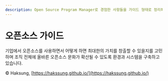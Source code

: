```yaml
---
description: Open Source Program Manager로 경험한 사항들을 가이드 형태로 정리하고 있습니다.
---
```


# 오픈소스 가이드

기업에서 오픈소스를 사용하면서 어떻게 하면 최대한의 가치를 창출할 수 있을지를 고민하며 조직 전체에 올바른 오픈소스 문화가 확산될 수 있도록 환경과 시스템을 구축하고 있습니다.



© Haksung, [https://hakssung.github.io/](https://hakssung.github.io/)





